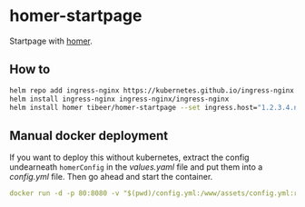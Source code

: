 # homer-startpage

Startpage with [homer](https://github.com/bastienwirtz/homer).

## How to

```sh
helm repo add ingress-nginx https://kubernetes.github.io/ingress-nginx 
helm install ingress-nginx ingress-nginx/ingress-nginx
helm install homer tibeer/homer-startpage --set ingress.host="1.2.3.4.nip.io"
```

## Manual docker deployment

If you want to deploy this without kubernetes, extract the config undearneath `homerConfig` in the *values.yaml* file and put them into a *config.yml* file.
Then go ahead and start the container.

```yaml
docker run -d -p 80:8080 -v "$(pwd)/config.yml:/www/assets/config.yml:ro" --name homer b4bz/homer:latest
```
